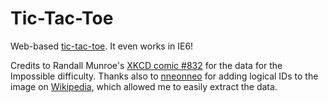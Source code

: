 # Tic-Tac-Toe
Web-based [tic-tac-toe](https://en.wikipedia.org/wiki/Tic-tac-toe). It even works in IE6!

Credits to Randall Munroe's [XKCD comic #832](https://www.xkcd.com/832/) for the data for the Impossible difficulty. Thanks also to [nneonneo](https://commons.wikimedia.org/wiki/User:Nneonneo) for adding logical IDs to the image on [Wikipedia](https://en.wikipedia.org/wiki/File:Tictactoe-O.svg), which allowed me to easily extract the data.
